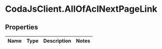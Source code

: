 # CodaJsClient.AllOfAclNextPageLink

## Properties
Name | Type | Description | Notes
------------ | ------------- | ------------- | -------------
